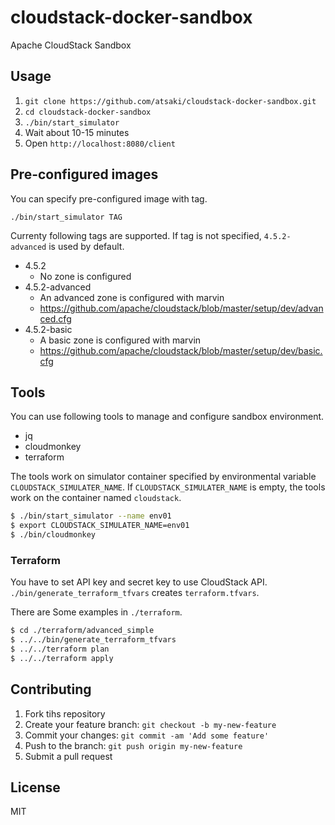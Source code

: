# cloudstack-docker-sandbox

Apache CloudStack Sandbox

## Usage

1. `git clone https://github.com/atsaki/cloudstack-docker-sandbox.git`
2. `cd cloudstack-docker-sandbox`
3. `./bin/start_simulator`
4. Wait about 10-15 minutes
5. Open `http://localhost:8080/client`

## Pre-configured images

You can specify pre-configured image with tag.

`./bin/start_simulator TAG`

Currenty following tags are supported.
If tag is not specified, `4.5.2-advanced` is used by default.

* 4.5.2
    * No zone is configured
* 4.5.2-advanced
    * An advanced zone is configured with marvin
    * https://github.com/apache/cloudstack/blob/master/setup/dev/advanced.cfg
* 4.5.2-basic
    * A basic zone is configured with marvin
    * https://github.com/apache/cloudstack/blob/master/setup/dev/basic.cfg

## Tools

You can use following tools to manage and configure sandbox environment.

* jq
* cloudmonkey
* terraform

The tools work on simulator container specified by environmental variable
`CLOUDSTACK_SIMULATER_NAME`. If `CLOUDSTACK_SIMULATER_NAME` is empty, the tools
work on the container named `cloudstack`.

```sh
$ ./bin/start_simulator --name env01
$ export CLOUDSTACK_SIMULATER_NAME=env01
$ ./bin/cloudmonkey
```

### Terraform

You have to set API key and secret key to use CloudStack API.
`./bin/generate_terraform_tfvars` creates `terraform.tfvars`.

There are Some examples in `./terraform`.

```sh
$ cd ./terraform/advanced_simple
$ ../../bin/generate_terraform_tfvars
$ ../../terraform plan
$ ../../terraform apply
```

## Contributing

1. Fork tihs repository
2. Create your feature branch: `git checkout -b my-new-feature`
3. Commit your changes: `git commit -am 'Add some feature'`
4. Push to the branch: `git push origin my-new-feature`
5. Submit a pull request

## License

MIT
